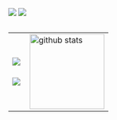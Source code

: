 <table border="0" align="left"> 
<tr>
  <a href="https://skillicons.dev">
    <td><img align="left" src="https://skillicons.dev/icons?i=python,flask,heroku">
    <br><br>
    <img align="left" src="https://skillicons.dev/icons?i=html,css,js"></td>
  </a>

  <td><img alt="github stats" height="150px" src="https://github-readme-stats.vercel.app/api?username=Hiromu1612&theme=onedark&show_icons=ture" /></td>
</tr>

![](http://github-profile-summary-cards.vercel.app/api/cards/profile-details?username=Hiromu1612&theme=gruvbox)
![](http://github-profile-summary-cards.vercel.app/api/cards/repos-per-language?username=Hiromu1612&theme=gruvbox)
